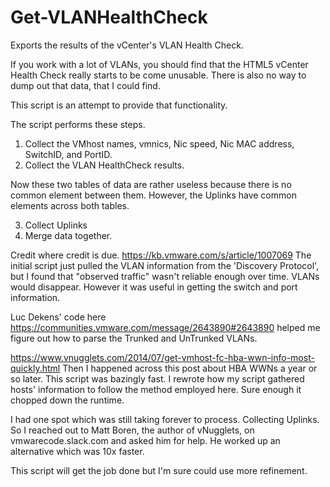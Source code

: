 # Get-VLANHealthCheck
Exports the results of the vCenter's VLAN Health Check.

If you work with a lot of VLANs, you should find that the HTML5 vCenter Health Check really starts to be come unusable.
There is also no way to dump out that data, that I could find.

This script is an attempt to provide that functionality.

The script performs these steps.
1. Collect the VMhost names, vmnics, Nic speed, Nic MAC address, SwitchID, and PortID.
2. Collect the VLAN HealthCheck results.

Now these two tables of data are rather useless because there is no common element between them.
However, the Uplinks have common elements across both tables.

3. Collect Uplinks
4. Merge data together.


Credit where credit is due.
https://kb.vmware.com/s/article/1007069
The initial script just pulled the VLAN information from the 'Discovery Protocol', but I found that "observed traffic" wasn't reliable enough over time. VLANs would disappear. However it was useful in getting the switch and port information.

Luc Dekens' code here https://communities.vmware.com/message/2643890#2643890 helped me figure out how to parse the Trunked and UnTrunked VLANs.

https://www.vnugglets.com/2014/07/get-vmhost-fc-hba-wwn-info-most-quickly.html
Then I happened across this post about HBA WWNs a year or so later.
This script was bazingly fast. I rewrote how my script gathered hosts' information to follow the method employed here. Sure enough it chopped down the runtime.

I had one spot which was still taking forever to process. Collecting Uplinks. So I reached out to Matt Boren, the author of vNugglets, on vmwarecode.slack.com and asked him for help. He worked up an alternative which was 10x faster.

This script will get the job done but I'm sure could use more refinement. 
